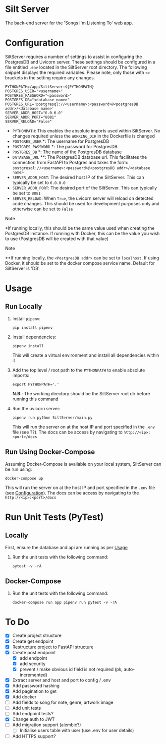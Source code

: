 # Silt Server

The back-end server for the 'Songs I'm Listening To' web app.

# Configuration

SiltServer requires a number of settings to assist in configuring the PostgresDB and Uvicorn server. These
settings should be configured in a file entitled `.env` located in the SiltServer root directory. The following snippet
displays the required variables. Please note, only those with `<>` brackets in the setting require any changes.

```.dotenv
PYTHONPATH=/app/SiltServer:${PYTHONPATH}
POSTGRES_USER="<username>"
POSTGRES_PASSWORD="<password>"
POSTGRES_DB="<database name>"
POSTGRES_URL='postgresql://<username>:<password>@<postgresDB addr>/<database name>'
SERVER_ADDR_HOST="0.0.0.0"
SERVER_ADDR_PORT="8081"
SERVER_RELOAD="False"
```

- `PYTHONPATH`: This enables the absolute imports used within SiltServer. No changes required unless the `WORKING_DIR`
  in the Dockerfile is
  changed
- `POSTGRES_USER` \*: The username for PostgresDB
- `POSTGRES_PASSWORD` \*: The password for PostgresDB
- `POSTGRES_DB` \*: The name of the PostgresDB database
- `DATABASE_URL` \*\*: The PostgresDB database url. This facilitates the connection from FastAPI to Postgres and takes
  the form: `postgresql://<username>:<password>@<postgresDB addr>/<database name>`
- `SERVER_ADDR_HOST`: The desired host IP of the SiltServer. This can typically be set to `0.0.0.0`
- `SERVER_ADDR_PORT`: The desired port of the SiltServer. This can typically be set to `8081`
- `SERVER_RELOAD`: When `True`, the uvicorn server will reload on detected code changes. This should be used for
  development purposes only and otherwise can be set to `False`

> [!NOTE]
> *If running locally, this should be the same value used when
> creating the PostgresDB instance. If running with Docker, this can be the value you wish to use (PostgresDB will be
> created with that value)


> [!NOTE]
> **If running locally, the `<PostgresDB addr>` can be set to `localhost`. If using Docker, it should be set to the
> docker compose service name. Default for SiltServer is 'DB'

# Usage

## Run Locally

1. Install `pipenv`:
    ```shell
    pip install pipenv
    ```

2. Install dependencies:
    ```shell
    pipenv install 
    ```
    This will create a virtual environment and install all dependencies within it

3. Add the top level / root path to the `PYTHONPATH` to enable absolute imports:
    ```shell
    export PYTHONPATH='.'
    ```
    **N.B.**: The working directory should be the SiltServer root dir before running this command

4. Run the uvicorn server:
    ```shell
    pipenv run python SiltServer/main.py
    ```
    This will run the server on at the host IP and port specified in the `.env` file (see ??). The docs
    can be access by navigating to  `http://<ip>:<port>/docs`

## Run Using Docker-Compose

Assuming Docker-Compose is available on your local system, SiltServer can be run using:

```shell
docker-compose up
```

This will run the server on at the host IP and port specified in the `.env` file (see [Configuration](#Configuration)).
The docs
can be access by navigating to the `http://<ip>:<port>/docs`

# Run Unit Tests (PyTest)

## Locally

First, ensure the database and api are running as per [Usage](#Usage)

1. Run the unit tests with the following command:
    ```shell
    pytest -v -rA
    ```

## Docker-Compose

1. Run the unit tests with the following command:
    ```shell
    docker-compose run app pipenv run pytest -v -rA
    ```

# To Do

- [X] Create project structure
- [X] Create get endpoint
- [X] Restructure project to FastAPI structure
- [X] Create post endpoint
    - [X] add endpoint
    - [X] add security
    - [X] prevent / make obvious id field is not required (pk, auto-incremented)
- [X] Extract server and host and port to config / .env
- [X] Add password hashing
- [X] Add pagination to get
- [X] Add docker
- [ ] Add fields to song for note, genre, artwork image
- [ ] Add unit tests
- [ ] Add endpoint tests?
- [X] Change auth to JWT
- [ ] Add migration support (alembic?)
    - [ ] Initialise users table with user (use .env for user details)
- [ ] Add HTTPS support?